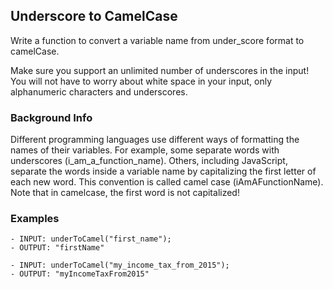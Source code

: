 ## Underscore to CamelCase


Write a function to convert a variable name from under_score format to camelCase. 


Make sure you support an unlimited number of underscores in the input!  You will not have to worry about white space in your input, only alphanumeric characters and underscores.


### Background Info


Different programming languages use different ways of formatting the names of their variables. For example, some separate words with underscores (i_am_a_function_name). Others, including JavaScript, separate the words inside a variable name by capitalizing the first letter of each new word. This convention is called camel case (iAmAFunctionName). Note that in camelcase, the first word is not capitalized!


### Examples

```
- INPUT: underToCamel("first_name");
- OUTPUT: "firstName"

- INPUT: underToCamel("my_income_tax_from_2015");
- OUTPUT: "myIncomeTaxFrom2015"

```